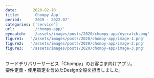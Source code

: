 ```yaml
---
date:       2020-02-10
title:      'Chompy App'
period:     '2019 - 2022.07'
categories: ['service']
url:        '/chompy-app/'
eyecatch:   '/assets/images/posts/2020/chompy-app/eyecatch.png'
figure1:   '/assets/images/posts/2020/chompy-app/image-1.png'
figure2:   '/assets/images/posts/2020/chompy-app/image-2.png'
figure3:   '/assets/images/posts/2020/chompy-app/image-3.png'
---
```


フードデリバリーサービス「Chompy」のお客さま向けアプリ。  
要件定義・使用策定を含めたDesign全般を担当しました。
